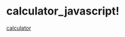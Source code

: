 # calculator_javascript!
[calculator](https://github.com/pradhan92/calculator_javascript/assets/113663776/9d9195c7-3786-48c5-a9a5-1d1912ca62aa)
